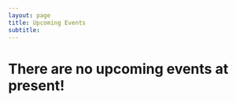 ```yaml
---
layout: page
title: Upcoming Events
subtitle:  
---
```


# There are no upcoming events at present!
